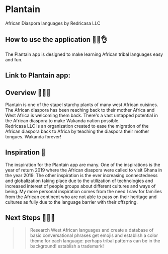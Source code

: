 # Plantain
African Diaspora languages by Redricasa LLC
## How to use the application 👌🏾👌
The Plantain app is designed to make learning African tribal languages easy and fun.
## Link to Plantain app: 
## Overview 👋🏾👋
Plantain is one of the stapel starchy plants of many west African cuisines. 
The African diaspora has been reaching back to their mother Africa and West Africa is welcoming them back. There's a vast untapped potential in the African diaspora to make Wakanda nation possible.  
Redricasa LLC is an organization created to ease the migration of the African diaspora back to Africa by teaching the diaspora their mother tongues. 
Wakanda forever!
## Inspiration 🌹
The inspiration for the Plantain app are many. One of the inspirations is the year of return 2019 where the African diaspora were called to visit Ghana in the year 2019. 
The other inspiration is the ever increasing connectedness and globalization taking place due to the utilization of technologies and increased interest of people groups about different cultures and ways of being.
My more personal inspiration comes from the need I saw for families from the African continent who are not able to pass on their heritage and cultures as fully due to the language barrier with their offspring.

## Next Steps 💁🏾‍♀️
>> Research West African languages and create a database of basic conversational phrases
>> get emojis and establish a color theme for each language: perhaps tribal patterns can be in the background!
>> establish a trademark!

